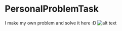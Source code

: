 # PersonalProblemTask
I make my own problem and solve it here :D
![alt text](http://url/to/img.png)
